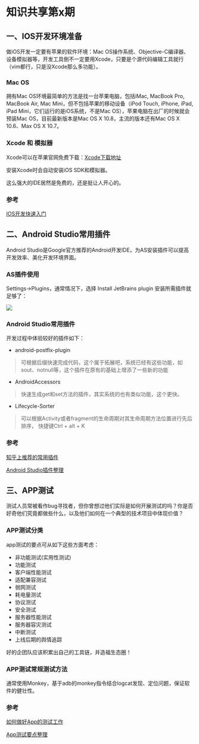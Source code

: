 
# 知识共享第x期


## 一、IOS开发环境准备


做iOS开发一定要有苹果的软件环境：Mac OS操作系统、Objective-C编译器、设备模拟器等，开发工具倒不一定要用Xcode，只要是个源代码编辑工具就行（vim都行，只是没Xcode那么多功能）。

### Mac OS

拥有Mac OS环境最简单的方法是找一台苹果电脑，包括iMac, MacBook Pro, MacBook Air, Mac Mini，但不包括苹果的移动设备（iPod Touch, iPhone, iPad, iPad Mini，它们运行的是iOS系统，不是Mac OS），苹果电脑在出厂的时候就会预装Mac OS，目前最新版本是Mac OS X 10.8，主流的版本还有Mac OS X 10.6、Max OS X 10.7。

### Xcode 和 模拟器

Xcode可以在苹果官网免费下载：[Xcode下载地址](https://developer.apple.com/xcode/index.php)

安装Xcode时会自动安装iOS SDK和模拟器。

这么强大的IDE居然是免费的，还是挺让人开心的。

### 参考

[IOS开发快速入门](https://blackist.org/2019/01/02/dev-ios-quiz/)



## 二、Android Studio常用插件

Android Studio是Google官方推荐的Android开发IDE，为AS安装插件可以提高开发效率、美化开发环境界面。

### AS插件使用

Settings->Plugins，通常情况下，选择 Install JetBrains plugin 安装所需插件就足够了：

![](https://i.imgur.com/4sKolFd.png)


### Android Studio常用插件

开发过程中体验较好的插件如下：

- android-postfix-plugin
> 可根据后缀快速完成代码，这个属于拓展吧，系统已经有这些功能，如sout、notnull等，这个插件在原有的基础上增添了一些新的功能

- AndroidAccessors
> 快速生成get和set方法的插件，其实系统的也有类似功能，这个更快。

- Lifecycle-Sorter
> 可以根据Activity或者fragment的生命周期对其生命周期方法位置进行先后排序， 快捷键Ctrl + alt + K


### 参考

[知乎上推荐的常用插件](https://www.zhihu.com/question/28527388)

[Android Studio插件整理](https://ydmmocoo.github.io/2016/06/28/Android-Studio%E6%8F%92%E4%BB%B6%E6%95%B4%E7%90%86/)





## 三、APP测试

测试人员常被看作bug寻找者，但你曾想过他们实际是如何开展测试的吗？你是否好奇他们究竟都做些什么，以及他们如何在一个典型的技术项目中体现价值？

### APP测试分类

app测试的要点可从如下这些方面考虑：

- 非功能测试(实用性测试)
- 功能测试
- 客户端性能测试
- 适配兼容测试
- 弱网测试
- 耗电量测试
- 协议测试
- 安全测试
- 服务器性能测试
- 服务器容灾测试
- 中断测试
- 上线后期的舆情追踪

好的企团队应该积累出自己的工具链，并造福生态圈！

### APP测试常规测试方法

通常使用Monkey，基于adb的monkey指令结合logcat发现、定位问题，保证软件的健壮性。

### 参考

[如何做好App的测试工作](https://www.zhihu.com/question/22195880)

[App测试要点整理](https://cuiqingcai.com/3009.html)